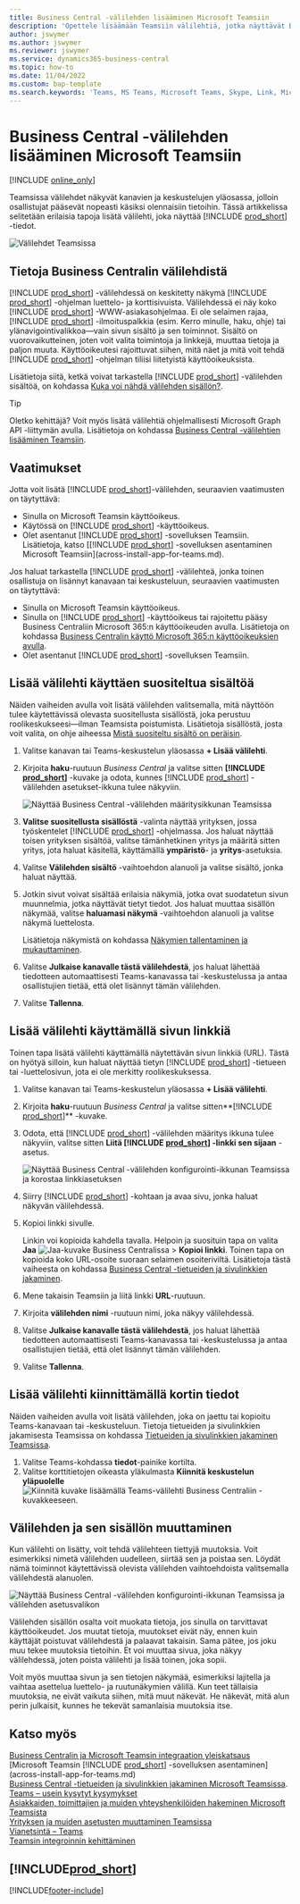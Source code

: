 ```yaml
---
title: Business Central -välilehden lisääminen Microsoft Teamsiin
description: 'Opettele lisäämään Teamsiin välilehtiä, jotka näyttävät Business Central -sivut.'
author: jswymer
ms.author: jswymer
ms.reviewer: jswymer
ms.service: dynamics365-business-central
ms.topic: how-to
ms.date: 11/04/2022
ms.custom: bap-template
ms.search.keywords: 'Teams, MS Teams, Microsoft Teams, Skype, Link, Microsoft 365, collaborate, collaboration, teamwork, share records, tab'
---
```


# <a name="add-business-central-tab-in-microsoft-teams"></a><a name="add-business-central-tab-in-microsoft-teams"></a>Business Central -välilehden lisääminen Microsoft Teamsiin

[!INCLUDE [online_only](includes/online_only.md)]

Teamsissa välilehdet näkyvät kanavien ja keskustelujen yläosassa, jolloin osallistujat pääsevät nopeasti käsiksi olennaisiin tietoihin. Tässä artikkelissa selitetään erilaisia tapoja lisätä välilehti, joka näyttää [!INCLUDE [prod_short](includes/prod_short.md)] -tiedot.

![Välilehdet Teamsissa](media/teams-tabs-border.png)

## <a name="about-business-central-tabs"></a><a name="about-business-central-tabs"></a>Tietoja Business Centralin välilehdistä

[!INCLUDE [prod_short](includes/prod_short.md)] -välilehdessä on keskitetty näkymä [!INCLUDE [prod_short](includes/prod_short.md)] -ohjelman luettelo- ja korttisivuista. Välilehdessä ei näy koko [!INCLUDE [prod_short](includes/prod_short.md)] -WWW-asiakasohjelmaa. Ei ole selaimen rajaa, [!INCLUDE [prod_short](includes/prod_short.md)] -ilmoituspalkkia (esim. Kerro minulle, haku, ohje) tai ylänavigointivalikkoa&mdash;vain sivun sisältö ja sen toiminnot. Sisältö on vuorovaikutteinen, joten voit valita toimintoja ja linkkejä, muuttaa tietoja ja paljon muuta. Käyttöoikeutesi rajoittuvat siihen, mitä näet ja mitä voit tehdä [!INCLUDE [prod_short](includes/prod_short.md)] -ohjelman tiliisi liitetyistä käyttöoikeuksista.

Lisätietoja siitä, ketkä voivat tarkastella [!INCLUDE [prod_short](includes/prod_short.md)] -välilehden sisältöä, on kohdassa [Kuka voi nähdä välilehden sisällön?](/dynamics365/business-central/teams-faq?tabs=tabs#who-can-view).

> [!TIP]
> Oletko kehittäjä? Voit myös lisätä välilehtiä ohjelmallisesti Microsoft Graph API -liittymän avulla. Lisätietoja on kohdassa [Business Central -välilehtien lisääminen Teamsiin](/dynamics365/business-central/dev-itpro/developer/devenv-develop-for-teams-tabs).  

## <a name="prerequisites"></a><a name="prerequisites"></a>Vaatimukset

Jotta voit lisätä [!INCLUDE [prod_short](includes/prod_short.md)]-välilehden, seuraavien vaatimusten on täytyttävä:

- Sinulla on Microsoft Teamsin käyttöoikeus.
- Käytössä on [!INCLUDE [prod_short](includes/prod_short.md)] -käyttöoikeus.
- Olet asentanut [!INCLUDE [prod_short](includes/prod_short.md)] -sovelluksen Teamsiin. Lisätietoja, katso [[!INCLUDE [prod_short](includes/prod_short.md)] -sovelluksen asentaminen Microsoft Teamsiin](across-install-app-for-teams.md).

Jos haluat tarkastella [!INCLUDE [prod_short](includes/prod_short.md)] -välilehteä, jonka toinen osallistuja on lisännyt kanavaan tai keskusteluun, seuraavien vaatimusten on täytyttävä:

- Sinulla on Microsoft Teamsin käyttöoikeus.
- Sinulla on [!INCLUDE [prod_short](includes/prod_short.md)] -käyttöoikeus tai rajoitettu pääsy Business Centraliin Microsoft 365:n käyttöoikeuden avulla. Lisätietoja on kohdassa [Business Centralin käyttö Microsoft 365:n käyttöoikeuksien avulla](admin-access-with-m365-license.md).
- Olet asentanut [!INCLUDE [prod_short](includes/prod_short.md)] -sovelluksen Teamsiin.

## <a name="add-tab-using-recommended-content"></a><a name="add-tab-using-recommended-content"></a>Lisää välilehti käyttäen suositeltua sisältöä

Näiden vaiheiden avulla voit lisätä välilehden valitsemalla, mitä näyttöön tulee käytettävissä olevasta suositellusta sisällöstä, joka perustuu roolikeskukseesi&mdash;ilman Teamsista poistumista. Lisätietoja sisällöstä, josta voit valita, on ohje aiheessa [Mistä suositeltu sisältö on peräisin](/dynamics365/business-central/teams-faq?tabs=tabs#where-does-the-recommended-content-come-from).

1. Valitse kanavan tai Teams-keskustelun yläosassa **+ Lisää välilehti**.
2. Kirjoita **haku**-ruutuun *Business Central* ja valitse sitten **[!INCLUDE [prod_short](includes/prod_short.md)]** -kuvake ja odota, kunnes [!INCLUDE [prod_short](includes/prod_short.md)] -välilehden asetukset-ikkuna tulee näkyviin.

   ![Näyttää Business Central -välilehden määritysikkunan Teamsissa](media/teams-bc-tab-config-window.png)

3. **Valitse suositellusta sisällöstä** -valinta näyttää yrityksen, jossa työskentelet [!INCLUDE [prod_short](includes/prod_short.md)] -ohjelmassa. Jos haluat näyttää toisen yrityksen sisältöä, valitse tämänhetkinen yritys ja määritä sitten yritys, jota haluat käsitellä, käyttämällä **ympäristö**- ja **yritys**-asetuksia.
4. Valitse **Välilehden sisältö** -vaihtoehdon alanuoli ja valitse sisältö, jonka haluat näyttää.

   <!-- The list shows all pages that are bookmarked on your role center in [!INCLUDE [prod_short](includes/prod_short.md)]. To learn more about the content that you can choose from, see [Where does the recommended content come from?](teams-faq.md#recommended-content).-->
5. Jotkin sivut voivat sisältää erilaisia näkymiä, jotka ovat suodatetun sivun muunnelmia, jotka näyttävät tietyt tiedot. Jos haluat muuttaa sisällön näkymää, valitse **haluamasi näkymä** -vaihtoehdon alanuoli ja valitse näkymä luettelosta.

   Lisätietoja näkymistä on kohdassa [Näkymien tallentaminen ja mukauttaminen](ui-views.md).
6. Valitse **Julkaise kanavalle tästä välilehdestä**, jos haluat lähettää tiedotteen automaattisesti Teams-kanavassa tai -keskustelussa ja antaa osallistujien tietää, että olet lisännyt tämän välilehden.
7. Valitse **Tallenna**.

## <a name="add-tab-using-a-page-link"></a><a name="add-tab-using-a-page-link"></a>Lisää välilehti käyttämällä sivun linkkiä

Toinen tapa lisätä välilehti käyttämällä näytettävän sivun linkkiä (URL). Tästä on hyötyä silloin, kun haluat näyttää tietyn [!INCLUDE [prod_short](includes/prod_short.md)] -tietueen tai -luettelosivun, jota ei ole merkitty roolikeskuksessa.

1. Valitse kanavan tai Teams-keskustelun yläosassa **+ Lisää välilehti**.
2. Kirjoita **haku**-ruutuun *Business Central* ja valitse sitten**[!INCLUDE [prod_short](includes/prod_short.md)]** -kuvake.
3. Odota, että [!INCLUDE [prod_short](includes/prod_short.md)] -välilehden määritys ikkuna tulee näkyviin, valitse sitten **Liitä [!INCLUDE [prod_short](includes/prod_short.md)] -linkki sen sijaan** -asetus.

   ![Näyttää Business Central -välilehden konfigurointi-ikkunan Teamsissa ja korostaa linkkiasetuksen](media/teams-bc-tab-config-window-page-link.png)
4. Siirry [!INCLUDE [prod_short](includes/prod_short.md)] -kohtaan ja avaa sivu, jonka haluat näkyvän välilehdessä.
5. Kopioi linkki sivulle.

   Linkin voi kopioida kahdella tavalla. Helpoin ja suosituin tapa on valita **Jaa** ![Jaa-kuvake Business Centralissa](media/share-icon.png) > **Kopioi linkki**. Toinen tapa on kopioida koko URL-osoite suoraan selaimen osoiteriviltä. Lisätietoja tästä vaiheesta on kohdassa [Business Central -tietueiden ja sivulinkkien jakaminen](across-working-with-teams.md).

6. Mene takaisin Teamsiin ja liitä linkki **URL**-ruutuun.
7. Kirjoita **välilehden nimi** -ruutuun nimi, joka näkyy välilehdessä.
8. Valitse **Julkaise kanavalle tästä välilehdestä**, jos haluat lähettää tiedotteen automaattisesti Teams-kanavassa tai -keskustelussa ja antaa osallistujien tietää, että olet lisännyt tämän välilehden.
9. Valitse **Tallenna**.

## <a name="add-tab-by-pinning-card-details"></a><a name="add-tab-by-pinning-card-details"></a>Lisää välilehti kiinnittämällä kortin tiedot

Näiden vaiheiden avulla voit lisätä välilehden, joka on jaettu tai kopioitu Teams-kanavaan tai -keskusteluun. Tietoja tietueiden ja sivulinkkien jakamisesta Teamsissa on kohdassa [Tietueiden ja sivulinkkien jakaminen Teamsissa](across-working-with-teams.md).

1. Valitse Teams-kohdassa **tiedot**-painike kortilta.
2. Valitse korttitietojen oikeasta yläkulmasta **Kiinnitä keskustelun yläpuolelle** ![Kiinnitä kuvake lisäämällä Teams-välilehti Business Centraliin](media/pin-teams.png) -kuvakkeeseen.

## <a name="change-a-tab-and-its-content"></a><a name="change-a-tab-and-its-content"></a>Välilehden ja sen sisällön muuttaminen

Kun välilehti on lisätty, voit tehdä välilehteen tiettyjä muutoksia. Voit esimerkiksi nimetä välilehden uudelleen, siirtää sen ja poistaa sen. Löydät nämä toiminnot käytettävissä olevista välilehden vaihtoehdoista valitsemalla välilehdestä alanuolen.

![Näyttää Business Central -välilehden konfigurointi-ikkunan Teamsissa ja välilehden asetusvalikon](media/teams-bc-tab-config-window-options.png)

Välilehden sisällön osalta voit muokata tietoja, jos sinulla on tarvittavat käyttöoikeudet. Jos muutat tietoja, muutokset eivät näy, ennen kuin käyttäjät poistuvat välilehdestä ja palaavat takaisin. Sama pätee, jos joku muu tekee muutoksia tietoihin. Et voi muuttaa sivua, joka näkyy välilehdessä, joten poista välilehti ja lisää toinen, joka sopii.

Voit myös muuttaa sivun ja sen tietojen näkymää, esimerkiksi lajitella ja vaihtaa asettelua luettelo- ja ruutunäkymien välillä. Kun teet tällaisia muutoksia, ne eivät vaikuta siihen, mitä muut näkevät. He näkevät, mitä alun perin julkaisit, kunnes he tekevät samanlaisia muutoksia itse.

## <a name="see-also"></a><a name="see-also"></a>Katso myös

[Business Centralin ja Microsoft Teamsin integraation yleiskatsaus](across-teams-overview.md)  
[Microsoft Teamsin [!INCLUDE [prod_short](includes/prod_short.md)] -sovelluksen asentaminen](across-install-app-for-teams.md)  
[Business Central -tietueiden ja sivulinkkien jakaminen Microsoft Teamsissa](across-working-with-teams.md).
[Teams – usein kysytyt kysymykset](teams-faq.md)  
[Asiakkaiden, toimittajien ja muiden yhteyshenkilöiden hakeminen Microsoft Teamsista](across-search-contacts-teams.md)  
[Yrityksen ja muiden asetusten muuttaminen Teamsissa](across-teams-settings.md)  
[Vianetsintä – Teams](admin-teams-troubleshooting.md)  
[Teamsin integroinnin kehittäminen](/dynamics365/business-central/dev-itpro/developer/devenv-develop-for-teams)  

## [!INCLUDE[prod_short](includes/free_trial_md.md)]

[!INCLUDE[footer-include](includes/footer-banner.md)]
